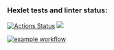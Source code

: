### Hexlet tests and linter status:
[![Actions Status](https://github.com/RYunusov2/python-project-lvl1/workflows/hexlet-check/badge.svg)](https://github.com/RYunusov2/python-project-lvl1/actions)
<a href="https://codeclimate.com/github/codeclimate/codeclimate/maintainability"><img src="https://api.codeclimate.com/v1/badges/a99a88d28ad37a79dbf6/maintainability" /></a>

[![example workflow](https://github.com/RYunusov2/python-project-lvl1/workflows/pyci.yml/badge.svg)](https://github.com/RYunusov2/python-project-lvl1/actions)
